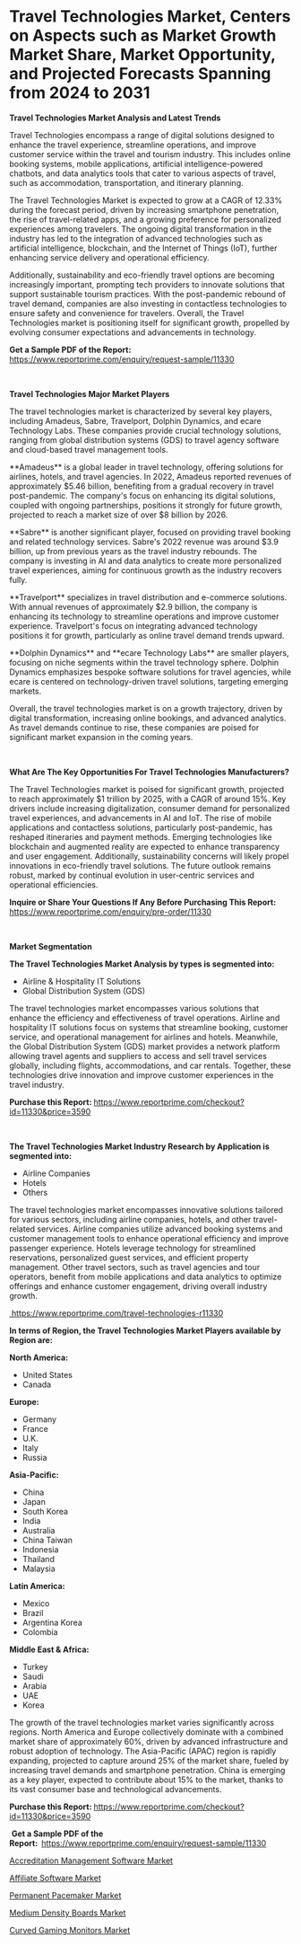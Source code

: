 <p><h1>Travel Technologies Market, Centers on Aspects such as Market Growth Market Share, Market Opportunity, and Projected Forecasts Spanning from 2024 to 2031</h1></p><p><strong>Travel Technologies Market Analysis and Latest Trends</strong></p>
<p><p>Travel Technologies encompass a range of digital solutions designed to enhance the travel experience, streamline operations, and improve customer service within the travel and tourism industry. This includes online booking systems, mobile applications, artificial intelligence-powered chatbots, and data analytics tools that cater to various aspects of travel, such as accommodation, transportation, and itinerary planning.</p><p>The Travel Technologies Market is expected to grow at a CAGR of 12.33% during the forecast period, driven by increasing smartphone penetration, the rise of travel-related apps, and a growing preference for personalized experiences among travelers. The ongoing digital transformation in the industry has led to the integration of advanced technologies such as artificial intelligence, blockchain, and the Internet of Things (IoT), further enhancing service delivery and operational efficiency. </p><p>Additionally, sustainability and eco-friendly travel options are becoming increasingly important, prompting tech providers to innovate solutions that support sustainable tourism practices. With the post-pandemic rebound of travel demand, companies are also investing in contactless technologies to ensure safety and convenience for travelers. Overall, the Travel Technologies market is positioning itself for significant growth, propelled by evolving consumer expectations and advancements in technology.</p></p>
<p><strong>Get a Sample PDF of the Report:&nbsp;</strong> <a href="https://www.reportprime.com/enquiry/request-sample/11330?utm_campaign=13&utm_medium=2&utm_source=Github&utm_content=ia&utm_term=16112024&utm_id=travel-technologies">https://www.reportprime.com/enquiry/request-sample/11330</a></p>
<p>&nbsp;</p>
<p><strong>Travel Technologies Major Market Players</strong></p>
<p><p>The travel technologies market is characterized by several key players, including Amadeus, Sabre, Travelport, Dolphin Dynamics, and ecare Technology Labs. These companies provide crucial technology solutions, ranging from global distribution systems (GDS) to travel agency software and cloud-based travel management tools.</p><p>**Amadeus** is a global leader in travel technology, offering solutions for airlines, hotels, and travel agencies. In 2022, Amadeus reported revenues of approximately $5.46 billion, benefiting from a gradual recovery in travel post-pandemic. The company's focus on enhancing its digital solutions, coupled with ongoing partnerships, positions it strongly for future growth, projected to reach a market size of over $8 billion by 2026.</p><p>**Sabre** is another significant player, focused on providing travel booking and related technology services. Sabre's 2022 revenue was around $3.9 billion, up from previous years as the travel industry rebounds. The company is investing in AI and data analytics to create more personalized travel experiences, aiming for continuous growth as the industry recovers fully.</p><p>**Travelport** specializes in travel distribution and e-commerce solutions. With annual revenues of approximately $2.9 billion, the company is enhancing its technology to streamline operations and improve customer experience. Travelport's focus on integrating advanced technology positions it for growth, particularly as online travel demand trends upward.</p><p>**Dolphin Dynamics** and **ecare Technology Labs** are smaller players, focusing on niche segments within the travel technology sphere. Dolphin Dynamics emphasizes bespoke software solutions for travel agencies, while ecare is centered on technology-driven travel solutions, targeting emerging markets.</p><p>Overall, the travel technologies market is on a growth trajectory, driven by digital transformation, increasing online bookings, and advanced analytics. As travel demands continue to rise, these companies are poised for significant market expansion in the coming years.</p></p>
<p>&nbsp;</p>
<p><strong>What Are The Key Opportunities For Travel Technologies Manufacturers?</strong></p>
<p><p>The Travel Technologies market is poised for significant growth, projected to reach approximately $1 trillion by 2025, with a CAGR of around 15%. Key drivers include increasing digitalization, consumer demand for personalized travel experiences, and advancements in AI and IoT. The rise of mobile applications and contactless solutions, particularly post-pandemic, has reshaped itineraries and payment methods. Emerging technologies like blockchain and augmented reality are expected to enhance transparency and user engagement. Additionally, sustainability concerns will likely propel innovations in eco-friendly travel solutions. The future outlook remains robust, marked by continual evolution in user-centric services and operational efficiencies.</p></p>
<p><strong>Inquire or Share Your Questions If Any Before Purchasing This Report:</strong> <a href="https://www.reportprime.com/enquiry/pre-order/11330?utm_campaign=13&utm_medium=2&utm_source=Github&utm_content=ia&utm_term=16112024&utm_id=travel-technologies">https://www.reportprime.com/enquiry/pre-order/11330</a></p>
<p>&nbsp;</p>
<p><strong>Market Segmentation</strong></p>
<p><strong>The Travel Technologies Market Analysis by types is segmented into:</strong></p>
<p><ul><li>Airline & Hospitality IT Solutions</li><li>Global Distribution System (GDS)</li></ul></p>
<p><p>The travel technologies market encompasses various solutions that enhance the efficiency and effectiveness of travel operations. Airline and hospitality IT solutions focus on systems that streamline booking, customer service, and operational management for airlines and hotels. Meanwhile, the Global Distribution System (GDS) market provides a network platform allowing travel agents and suppliers to access and sell travel services globally, including flights, accommodations, and car rentals. Together, these technologies drive innovation and improve customer experiences in the travel industry.</p></p>
<p><strong>Purchase this Report:&nbsp;</strong><a href="https://www.reportprime.com/checkout?id=11330&price=3590&utm_campaign=13&utm_medium=2&utm_source=Github&utm_content=ia&utm_term=16112024&utm_id=travel-technologies">https://www.reportprime.com/checkout?id=11330&price=3590</a></p>
<p>&nbsp;</p>
<p><strong>The Travel Technologies Market Industry Research by Application is segmented into:</strong></p>
<p><ul><li>Airline Companies</li><li>Hotels</li><li>Others</li></ul></p>
<p><p>The travel technologies market encompasses innovative solutions tailored for various sectors, including airline companies, hotels, and other travel-related services. Airline companies utilize advanced booking systems and customer management tools to enhance operational efficiency and improve passenger experience. Hotels leverage technology for streamlined reservations, personalized guest services, and efficient property management. Other travel sectors, such as travel agencies and tour operators, benefit from mobile applications and data analytics to optimize offerings and enhance customer engagement, driving overall industry growth.</p></p>
<p><a href="https://www.reportprime.com/travel-technologies-r11330?utm_campaign=13&utm_medium=2&utm_source=Github&utm_content=ia&utm_term=16112024&utm_id=travel-technologies">&nbsp;https://www.reportprime.com/travel-technologies-r11330</a></p>
<p><strong>In terms of Region, the Travel Technologies Market Players available by Region are:</strong></p>
<p>
    <p> <strong> North America: </strong>
        <ul>
            <li>United States</li>
            <li>Canada</li>
        </ul>
        </p> 
    <p> <strong> Europe: </strong>
        <ul>
            <li>Germany</li>
            <li>France</li>
            <li>U.K.</li>
            <li>Italy</li>
            <li>Russia</li>
        </ul>
        </p> 
    <p> <strong> Asia-Pacific: </strong>
        <ul>
            <li>China</li>
            <li>Japan</li>
            <li>South Korea</li>
            <li>India</li>
            <li>Australia</li>
            <li>China Taiwan</li>
            <li>Indonesia</li>
            <li>Thailand</li>
            <li>Malaysia</li>
        </ul>
        </p> 
    <p> <strong> Latin America: </strong>
        <ul>
            <li>Mexico</li>
            <li>Brazil</li>
            <li>Argentina Korea</li>
            <li>Colombia</li>
        </ul>
        </p> 
    <p> <strong> Middle East & Africa: </strong>
        <ul>
            <li>Turkey</li>
            <li>Saudi</li>
            <li>Arabia</li>
            <li>UAE</li>
            <li>Korea</li>
        </ul>
    </p>
    </p>
<p><p>The growth of the travel technologies market varies significantly across regions. North America and Europe collectively dominate with a combined market share of approximately 60%, driven by advanced infrastructure and robust adoption of technology. The Asia-Pacific (APAC) region is rapidly expanding, projected to capture around 25% of the market share, fueled by increasing travel demands and smartphone penetration. China is emerging as a key player, expected to contribute about 15% to the market, thanks to its vast consumer base and technological advancements.</p></p>
<p><strong>Purchase this Report: </strong><a href="https://www.reportprime.com/checkout?id=11330&price=3590&utm_campaign=13&utm_medium=2&utm_source=Github&utm_content=ia&utm_term=16112024&utm_id=travel-technologies">https://www.reportprime.com/checkout?id=11330&price=3590</a></p>
<p>&nbsp;<strong>Get a Sample PDF of the Report:&nbsp;&nbsp;</strong><a href="https://www.reportprime.com/enquiry/request-sample/11330?utm_campaign=13&utm_medium=2&utm_source=Github&utm_content=ia&utm_term=16112024&utm_id=travel-technologies">https://www.reportprime.com/enquiry/request-sample/11330</a></p>
<p><strong></strong></p>
<p><p><a href="https://issuu.com/reportprime-2/docs/accreditation-management-software-m_69fbb75e086a1c?utm_campaign=13&utm_medium=2&utm_source=Github&utm_content=ia&utm_term=16112024&utm_id=travel-technologies">Accreditation Management Software Market</a></p><p><a href="https://issuu.com/reportprime-2/docs/affiliate-software-market-size-2030_329574706bc7ca?utm_campaign=13&utm_medium=2&utm_source=Github&utm_content=ia&utm_term=16112024&utm_id=travel-technologies">Affiliate Software Market</a></p><p><a href="https://github.com/AbbasMahmud554/Market-Research-Report-List-1/blob/main/permanent-pacemaker-market.md?utm_campaign=13&utm_medium=2&utm_source=Github&utm_content=ia&utm_term=16112024&utm_id=travel-technologies">Permanent Pacemaker Market</a></p><p><a href="https://www.linkedin.com/pulse/global-medium-density-boards-market-comprehensive-analysis-kdl8e?utm_campaign=13&utm_medium=2&utm_source=Github&utm_content=ia&utm_term=16112024&utm_id=travel-technologies">Medium Density Boards Market</a></p><p><a href="https://github.com/JakirUddin511/Market-Research-Report-List-1/blob/main/curved-gaming-monitors-market.md?utm_campaign=13&utm_medium=2&utm_source=Github&utm_content=ia&utm_term=16112024&utm_id=travel-technologies">Curved Gaming Monitors Market</a></p></p>